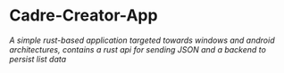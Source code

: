 # Cadre-Creator-App

_A simple rust-based application targeted towards windows and android architectures, contains a rust api for sending JSON and a backend to persist list data_

